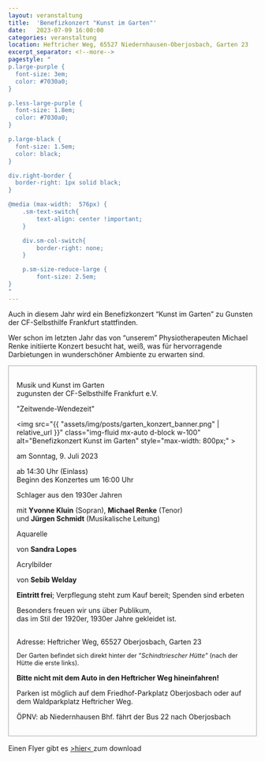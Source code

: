 ```yaml
---
layout: veranstaltung
title:  'Benefizkonzert "Kunst im Garten"'
date:   2023-07-09 16:00:00
categories: veranstaltung
location: Heftricher Weg, 65527 Niedernhausen-Oberjosbach, Garten 23
excerpt_separator: <!--more-->
pagestyle: "
p.large-purple {
  font-size: 3em;
  color: #7030a0;
}

p.less-large-purple {
  font-size: 1.8em;
  color: #7030a0;
}

p.large-black {
  font-size: 1.5em;
  color: black;
}

div.right-border {
  border-right: 1px solid black;
}

@media (max-width: 	576px) {
    .sm-text-switch{
        text-align: center !important;
    }

    div.sm-col-switch{
        border-right: none;
    }

    p.sm-size-reduce-large {
        font-size: 2.5em;
}
"
---
```


Auch in diesem Jahr wird ein Benefizkonzert “Kunst im Garten” zu Gunsten der CF-Selbsthilfe Frankfurt stattfinden.

Wer schon im letzten Jahr das von “unserem” Physiotherapeuten Michael Renke initiierte Konzert besucht hat, weiß, was für hervorragende Darbietungen in wunderschöner Ambiente zu erwarten sind.

<!--more-->

<div style="border: 1px solid darkgrey; padding: 1rem">

<p class="text-center large-black">Musik und Kunst im Garten<br>
zugunsten der CF-Selbsthilfe Frankfurt e.V.</p>

<p class="text-center large-purple sm-size-reduce-large">"Zeitwende-Wendezeit"</p>

<img src="{{ "assets/img/posts/garten_konzert_banner.png" | relative_url }}"
     class="img-fluid mx-auto d-block w-100"
     alt="Benefizkonzert Kunst im Garten"
     style="max-width: 800px;"
     >

<p class="text-center large-purple sm-size-reduce-large">am Sonntag, 9. Juli 2023</p>

<div class="container">
  <div class="row justify-content-center">
    <div class="col-sm-4 text-end right-border sm-col-switch sm-text-switch">
      ab 14:30 Uhr (Einlass)
    </div>
    <div class="col-sm-4 sm-text-switch">
      Beginn des Konzertes um 16:00 Uhr
    </div>
  </div>
</div>

<p class="text-center less-large-purple">Schlager aus den 1930er Jahren</p>
<p class="text-center">
mit <b>Yvonne Kluin</b> (Sopran), <b>Michael Renke</b> (Tenor)<br>
und <b>Jürgen Schmidt</b> (Musikalische Leitung)
</p>

<div class="container">
  <div class="row justify-content-center">
    <div class="col-sm-4 text-end right-border sm-col-switch sm-text-switch">
      <p class="less-large-purple sm-text-switch">Aquarelle</p>
      <p class="text-end sm-text-switch">
        von <b>Sandra Lopes</b>
      </p>
    </div>
    <div class="col-sm-4 sm-text-switch">
      <p class="less-large-purple">Acrylbilder</p>
      <p>
        von <b>Sebib Welday</b>
      </p>
    </div>
  </div>
</div>

<p class="text-center">
<b>Eintritt frei</b>; Verpflegung steht zum Kauf bereit; Spenden sind erbeten
</p>

<p class="text-center">
Besonders freuen wir uns über Publikum,<br>
das im Stil der 1920er, 1930er Jahre gekleidet ist.
</p>

<p  class="text-center" style="padding-top: 1rem; margin-bottom: 0">Adresse: Heftricher Weg, 65527 Oberjosbach, Garten 23</p>
<p  class="text-center" style="font-size:0.9em">Der Garten befindet sich direkt hinter der “<i>Schindtriescher Hütte</i>“ (nach der Hütte die erste links).
</p>

<p  class="text-center" style="margin-bottom: 0"><b>Bitte nicht mit dem Auto in den Heftricher Weg hineinfahren!</b></p>
<p class="text-center">
Parken ist möglich auf dem Friedhof-Parkplatz Oberjosbach
oder auf dem Waldparkplatz Heftricher Weg.
</p>

<p class="text-center">
ÖPNV: ab Niedernhausen Bhf. fährt der Bus 22 nach Oberjosbach
</p>

</div>

<div style="padding-top: 1rem">
Einen Flyer gibt es <a href="{{ "/assets/downloads/Flyer-Kunst-im-Garten23.pdf" | relative_url }}" class="cf-a">>hier< </a> zum download
</div>